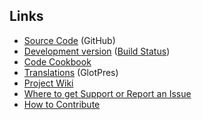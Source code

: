 ## Links

* [Source Code](https://github.com/wp-document-revisions/wp-document-revisions/) (GitHub)
* [Development version](https://github.com/wp-document-revisions/wp-document-revisions/tree/develop) ([Build Status](http://travis-ci.org/#!/wp-document-revisions/wp-document-revisions))
* [Code Cookbook](https://github.com/wp-document-revisions/wp-document-revisions-Code-Cookbook)
* [Translations](http://translations.benbalter.com/projects/wp-document-revisions/) (GlotPres)
* [Project Wiki](https://github.com/wp-document-revisions/wp-document-revisions/wiki)
* [Where to get Support or Report an Issue](https://github.com/wp-document-revisions/wp-document-revisions/wiki/Where-to-get-Support-or-Report-an-Issue)
* [How to Contribute](https://github.com/wp-document-revisions/wp-document-revisions/wiki/How-to-Contribute)
